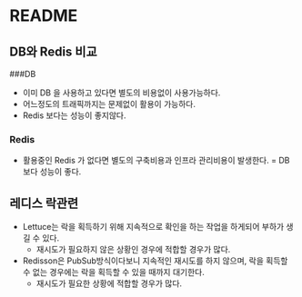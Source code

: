 # README

## DB와 Redis 비교
###DB
- 이미 DB 을 사용하고 있다면 별도의 비용없이 사용가능하다.
- 어느정도의 트래픽까지는 문제없이 활용이 가능하다.
- Redis 보다는 성능이 좋지않다.

### Redis
- 활용중인 Redis 가 없다면 별도의 구축비용과 인프라 관리비용이 발생한다.
= DB 보다 성능이 좋다.



## 레디스 락관련
- Lettuce는 락을 획득하기 위해 지속적으로 확인을 하는 작업을 하게되어 부하가 생길 수 있다.
  - 재시도가 필요하지 않은 상황인 경우에 적합할 경우가 많다.
- Redisson은 PubSub방식이다보니 지속적인 재시도를 하지 않으며, 락을 획득할 수 없는 경우에는 락을 획득할 수 있을 때까지 대기한다.
  - 재시도가 필요한 상황에 적합할 경우가 많다.